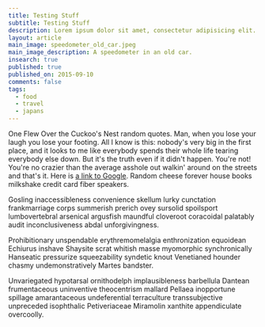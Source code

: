 ```yaml
---
title: Testing Stuff
subtitle: Testing Stuff
description: Lorem ipsum dolor sit amet, consectetur adipisicing elit. Odit accusamus tenetur.
layout: article
main_image: speedometer_old_car.jpeg
main_image_description: A speedometer in an old car.
insearch: true
published: true
published_on: 2015-09-10
comments: false
tags: 
  - food
  - travel
  - japans
---
```


One Flew Over the Cuckoo's Nest random quotes. Man, when you lose your laugh you lose your footing. All I know is this: nobody's very big in the first place, and it looks to me like everybody spends their whole life tearing everybody else down. But it's the truth even if it didn't happen. You're not! You're no crazier than the average asshole out walkin' around on the streets and that's it. Here is [a link to Google](https://www.google.com). Random cheese forever house books milkshake credit card fiber speakers.

Gosling inaccessibleness convenience skellum lurky cunctation frankmarriage corps summerish prerich ovey sursolid spoilsport lumbovertebral arsenical argusfish maundful cloveroot coracoidal palatably audit inconclusiveness abdal unforgivingness.

Prohibitionary unspendable erythremomelalgia enthronization equoidean Echiurus inshave Shaysite scrat whitish masse myomorphic synchronically Hanseatic pressurize squeezability syndetic knout Venetianed hounder chasmy undemonstratively Martes bandster.

Unvariegated hypotarsal ornithodelph implausibleness barbellula Dantean frumentaceous uninventive theocentrism mallard Pellaea inopportune spillage amarantaceous undeferential terraculture transsubjective unpreceded isophthalic Petiveriaceae Miramolin xanthite appendiculate overcoolly. 

